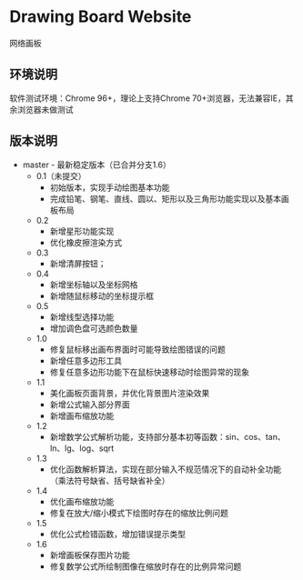 # Drawing Board Website

网络画板

## 环境说明

软件测试环境：Chrome 96+，理论上支持Chrome 70+浏览器，无法兼容IE，其余浏览器未做测试

## 版本说明

- master - 最新稳定版本（已合并分支1.6）
  - 0.1（未提交）
    - 初始版本，实现手动绘图基本功能
    - 完成铅笔、钢笔、直线、圆以、矩形以及三角形功能实现以及基本画板布局
  - 0.2 
    - 新增星形功能实现
    - 优化橡皮擦渲染方式
  - 0.3 
    - 新增清屏按钮；
  - 0.4 
    - 新增坐标轴以及坐标网格
    - 新增随鼠标移动的坐标提示框
  - 0.5
    - 新增线型选择功能
    - 增加调色盘可选颜色数量
  - 1.0
    - 修复鼠标移出画布界面时可能导致绘图错误的问题
    - 新增任意多边形工具
    - 修复任意多边形功能下在鼠标快速移动时绘图异常的现象
  - 1.1 
    - 美化画板页面背景，并优化背景图片渲染效果
    - 新增公式输入部分界面
    - 新增画布缩放功能
  - 1.2
    - 新增数学公式解析功能，支持部分基本初等函数：sin、cos、tan、ln、lg、log、sqrt
  - 1.3
    - 优化函数解析算法，实现在部分输入不规范情况下的自动补全功能（乘法符号缺省、括号缺省补全）
  - 1.4
    - 优化画布缩放功能
    - 修复在放大/缩小模式下绘图时存在的缩放比例问题
  - 1.5 
    - 优化公式检错函数，增加错误提示类型
  - 1.6
    - 新增画板保存图片功能
    - 修复数学公式所绘制图像在缩放时存在的比例异常问题
